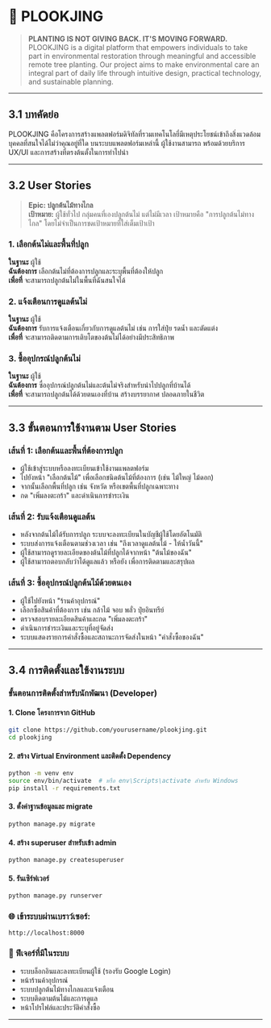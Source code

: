 # 🌱 PLOOKJING

> **PLANTING IS NOT GIVING BACK. IT'S MOVING FORWARD.**  
PLOOKJING is a digital platform that empowers individuals to take part in environmental restoration through meaningful and accessible remote tree planting. Our project aims to make environmental care an integral part of daily life through intuitive design, practical technology, and sustainable planning.

---

## 3.1 บทคัดย่อ

PLOOKJING คือโครงการสร้างแพลตฟอร์มดิจิทัลที่รวมเทคโนโลยี่มีเหตุประโยชน์เข้าถึงสิ่งแวดล้อม บุคคลที่สนใจได้ไม่ว่าคุณอยู่ที่ใด บนระบบแพลตฟอร์มเหล่านี้ ผู้ใช้งานสามารถ พร้อมด้วยบริการ UX/UI และการสร้างที่ตรงต้นตั้งในการทำไปนำ

---

## 3.2 User Stories

> **Epic: ปลูกต้นไม้ทางไกล**  
> **เป้าหมาย:** ผู้ใช้ทั่วไป กลุ่มคนที่เองปลูกต้นไม่ แต่ไม่มีเวลา เป้าหมายคือ "การปลูกต้นไม่ทางไกล" โดยไม่จำเป็นการชดเป้าหมายที่ใส่เต็มเป้าเป้า

### 1. เลือกต้นไม่และพื้นที่ปลูก
**ในฐานะ** ผู้ใช้  
**ฉันต้องการ** เลือกต้นไม่ที่ต้องการปลูกและระบุพื้นที่ต้องให้ปลูก  
**เพื่อที่** จะสามารถปลูกต้นไม่ในพื้นที่ฉันสนใจได้

### 2. แจ้งเตือนการดูแลต้นไม่
**ในฐานะ** ผู้ใช้  
**ฉันต้องการ** รับการแจ้งเตือนเกี่ยวกับการดูแลต้นไม่ เช่น การใส่ปุ๋ย รดน้ำ และตัดแต่ง  
**เพื่อที่** จะสามารถติดตามการเติบโตของต้นไม่ได้อย่างมีประสิทธิภาพ

### 3. ซื้ออุปกรณ์ปลูกต้นไม่
**ในฐานะ** ผู้ใช้  
**ฉันต้องการ** ซื่ออุปกรณ์ปลูกต้นไม่และต้นไม่จริงสำหรับนำไปปลูกที่บ้านได้  
**เพื่อที่** จะสามารถปลูกต้นได้ด้วยตนเองที่บ้าน สร้างบรรยากาศ ปลอดภายในชีวิต

---

## 3.3 ขั้นตอนการใช้งานตาม User Stories

### เส้นที่ 1: เลือกต้นและพื้นที่ต้องการปลูก
- ผู้ใช้เข้าสู่ระบบหรือลงทะเบียนเข้าใช้งานแพลตฟอร์ม
- ไปยังหน้า "เลือกต้นไม้" เพื่อเลือกชนิดต้นไม้ที่ต้องการ (เช่น ไม้ใหญ่ ไม้ดอก)
- จากนั้นเลือกพื้นที่ปลูก เช่น จังหวัด หรือเขตพื้นที่ปลูกเฉพาะทาง
- กด "เพิ่มลงตะกร้า" และดำเนินการชำระเงิน

### เส้นที่ 2: รับแจ้งเตือนดูแลต้น
- หลังจากต้นไม้ได้รับการปลูก ระบบจะลงทะเบียนในบัญชีผู้ใช้โดยอัตโนมัติ
- ระบบส่งการแจ้งเตือนตามช่วงเวลา เช่น "ถึงเวลาดูแลต้นไม้ - ให้น้ำวันนี้"
- ผู้ใช้สามารถดูรายละเอียดของต้นไม้ที่ปลูกได้จากหน้า "ต้นไม้ของฉัน"
- ผู้ใช้สามารถตอบกลับว่าได้ดูแลแล้ว หรือยัง เพื่อการติดตามและสรุปผล

### เส้นที่ 3: ซื้ออุปกรณ์ปลูกต้นไม้ด้วยตนเอง
- ผู้ใช้ไปยังหน้า "ร้านค้าอุปกรณ์"
- เลือกซื้อสินค้าที่ต้องการ เช่น กล้าไม้ จอบ พลั่ว ปุ๋ยอินทรีย์
- ตรวจสอบรายละเอียดสินค้าและกด "เพิ่มลงตะกร้า"
- ดำเนินการชำระเงินและระบุที่อยู่จัดส่ง
- ระบบแสดงรายการคำสั่งซื้อและสถานะการจัดส่งในหน้า "คำสั่งซื้อของฉัน"

---

## 3.4 การติดตั้งและใช้งานระบบ

### ขั้นตอนการติดตั้งสำหรับนักพัฒนา (Developer)

#### 1. Clone โครงการจาก GitHub
```bash
git clone https://github.com/yourusername/plookjing.git
cd plookjing
```

#### 2. สร้าง Virtual Environment และติดตั้ง Dependency
```bash
python -m venv env
source env/bin/activate  # หรือ env\Scripts\activate สำหรับ Windows
pip install -r requirements.txt
```

#### 3. ตั้งค่าฐานข้อมูลและ migrate
```bash
python manage.py migrate
```

#### 4. สร้าง superuser สำหรับเข้า admin
```bash
python manage.py createsuperuser
```

#### 5. รันเซิร์ฟเวอร์
```bash
python manage.py runserver
```

### 🌐 เข้าระบบผ่านเบราว์เซอร์:
```
http://localhost:8000
```

### 🧪 ฟีเจอร์ที่มีในระบบ
- ระบบล็อกอินและลงทะเบียนผู้ใช้ (รองรับ Google Login)
- หน้าร้านค้าอุปกรณ์
- ระบบปลูกต้นไม้ทางไกลและแจ้งเตือน
- ระบบติดตามต้นไม้และการดูแล
- หน้าโปรไฟล์และประวัติคำสั่งซื้อ

---

